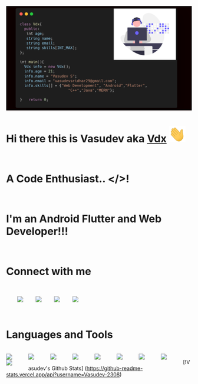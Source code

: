 
<img src="./assets/vdx.png">

# Hi there this is Vasudev aka [Vdx][website] <img src="./assets/Hi.gif" width="45" height="45">

<br/>

# A Code Enthusiast.. </>! 

<br/>

# I'm an Android Flutter and Web Developer!!!

<br/>

# Connect with me

<br/>

[<img align="center" width = "60px" src="https://img.icons8.com/external-kiranshastry-gradient-kiranshastry/64/000000/external-website-advertising-kiranshastry-gradient-kiranshastry.png" style="padding-left: 30px;"/>][website]
[<img align="center" width = "60px" src="https://img.icons8.com/color/64/000000/github-2.png" style="padding-left: 30px;"/>][github]
[<img align="center" width = "60px" src="https://img.icons8.com/color/48/000000/linkedin.png" style="padding-left: 30px;"/>][linkedin]
[<img align="center" width = "60px" src="https://img.icons8.com/color/48/000000/instagram-new--v2.png" style="padding-left: 30px;"/>][instagram]

<br/>


# Languages and Tools 

<br/>

<img align="left" width = "60px" src="https://img.icons8.com/color/48/000000/html-5--v1.png"/>
<img align="left" width = "60px" src="https://img.icons8.com/color/48/000000/css3.png"/>
<img align="left" width = "60px" src="https://img.icons8.com/color/48/000000/javascript--v2.png"/>
<img align="left" width = "60px" src="https://img.icons8.com/fluency/48/000000/android-os.png"/>
<img align="left" width = "60px" src="https://img.icons8.com/color/48/000000/flutter.png"/>
<img align="left" width = "60px" src="https://img.icons8.com/color/48/000000/sass.png"/>
<img align="left" width = "60px" src="https://img.icons8.com/color/48/000000/mongodb.png"/>
<img align="left" width = "60px" src="https://img.icons8.com/color/48/000000/nodejs.png"/>
<img align="left" width = "60px" src="https://img.icons8.com/plasticine/100/000000/react.png"/>





[website]: https://vasudevsridhar.netlify.app
[github]: https://github.com/Vasudev-2308
[instagram]: https://www.instagram.com/___vdx___.dart/
[linkedin]: https://www.linkedin.com/in/vasudeva-s-4714341a2/


[!Vasudev's Github Stats] (https://github-readme-stats.vercel.app/api?username=Vasudev-2308)
